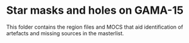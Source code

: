 # Star masks and holes on GAMA-15

This folder contains the region files and MOCS that aid identification of artefacts and
missing sources in the masterlist.


